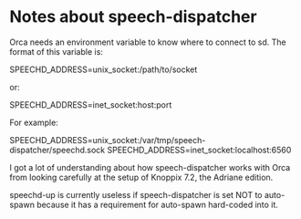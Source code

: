 
# Notes about speech-dispatcher

Orca needs an environment variable to know where to connect to sd.  The format 
of this variable is:

SPEECHD_ADDRESS=unix_socket:/path/to/socket

or:

SPEECHD_ADDRESS=inet_socket:host:port

For example:

SPEECHD_ADDRESS=unix_socket:/var/tmp/speech-dispatcher/speechd.sock
SPEECHD_ADDRESS=inet_socket:localhost:6560

I got a lot of understanding about how speech-dispatcher works with Orca from
looking carefully at the setup of Knoppix 7.2, the Adriane edition.

speechd-up is currently useless if speech-dispatcher is set NOT to auto-spawn 
because it has a requirement for auto-spawn hard-coded into it.













